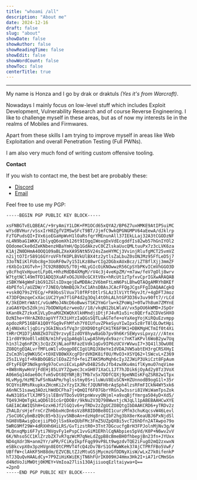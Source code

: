 ```yaml
---
title: "whoami /all"
description: "About me"
date: 2024-12-16
draft: false
slug: "about"
showDate: false
showAuthor: false
showReadingTime: false
showEdit: false
showWordCount: false
showToc: false
centerTitle: true
---
```


---
My name is Honza and I go by drak or draktuls *(Yes it's from Warcraft)*.

Nowadays I mainly focus on low-level stuff which includes Exploit Development, Vulnerability Research and of course Reverse Engineering.
I like to challenge myself in these areas, but as of now my interests lie in the realms of Mobiles and Firmwares.

Apart from these skills I am trying to improve myself in areas like Web Exploitation and overall Penetration Testing (Full PWNs).

I am also very much fond of writing custom offensive tooling.

**Contact**

If you wish to contact me, the best bet are probably these:
- [Discord](https://discord.com/users/308273436076015618)
- [Email](mailto:dr4k.sec{at}gmail.com)

Feel free to use my PGP:

```
-----BEGIN PGP PUBLIC KEY BLOCK-----

xsFNBGTvELQBEAC/+9ryAmiY1LDK+FM1OCd65xQYA2/BP6Z7uxHMKE9AtIPSuiMC
wYsdBVHur/vSsxIrH8ZgfVIMSwSFcT9BT/JjmfC9wkQPGNGMPV64aEewA/dJklrp
FzTGPudsQI+IVx6ioEGaHpWvH1lOaRsfqrYMEnunAll37IEkLLaj32A3tCGODzNF
nL4N9baG1WKK/1blyqQ6omXh126t9IOgqIWoxgDxVdEcgddfIs82wb57hGnIYOl2
QOdomeCke0dZeKNbenzHBaYmH/Qp1GdAkzvC0CZlskaUucQMLtuuPx7z3cLVK6za
K1AjZN0DHmA4OOQ109aBLZXeXA95NtN5V24sZaeHYMCj3VvinjRlufgMCT25vmVZ
n2ijtO7Ir58916GYroVFhfKOPLBVkUlBX4tz2ytlsZaLbuZ0sONJMz95FfLeD5j7
33oTNIiKlFUbc8g+3UoRF0w7y15ILKz88wrCIg2DGbxAUxBcz/iZTBflXjj3mmZF
r6XbIo1XGTvh+j7C92R8BOU5/T0j+NLyGIcOiKNOwwzR56CpSYbPKvICmVhGGO3D
y8cFhqVxHpuetLFp0L+HhzMdDB4XMgM/rV4c3j4veKpZM/+m7aw/feV7gOlj8wrv
W7tgtNCl49mTFD1ADQ3XuAFxOGJUX0cGCXtV0x+hRcUt1zTpfxvCprIGXwARAQAB
zSBKYW4gWmFibG91ZGlsIDxqejEwMDBAc2V6bmFtLmN6PsLBhwQTAQgAMRYhBKEf
4bPEfol/aUZDW/r7JNEO/bNmBQJk7xC1AhsDBAsJCAcFFQgJCgsFFgIDAQAACgkQ
+vsk0Q79s2YECg/+PA9bsSlVux7l0fRFtOtlrSLAz3lViYtfHyvJt/+4gDFTJmoz
473DFQmzqeCxXaciUC2Yym7flGP4d2g3Oql4tOhLALhtGP3D36v3uv90ft7/rLCd
K/3kEDHtrWAtC/vGuWMoJ4NcD6oBwwsTSK2YmGrlw+kZPoWqJ+0Tw7h8um7ZMYnE
zaGA6YQx5Zdkjni7bODWXp6zrweoD//18/vkqN12bLWlaV/vx5pOU6kWMD+JSpOr
kKan0kZ7zkxK1VLyDnaMXZKWQhXlkHMndjiDtjFJ4vR1u5i+c8QErfaZCDVeSHXO
DzNIhe+YHrAZK0zapVYf7X3iHYzIaQGsSQTLuAGTefe+oYaXegYojKiRQuEzvmpp
opdozRP516BFA1Q0YfGq9vFhMfxh7Y0IUfuvZPkeSyuYIwIpxSz8rT8lQLOwtHpi
Aj4NUxKcljqDiry3GkINsxSfVq3rjDXD9DtgFCH1TK6F9K1+DBKMgHCTmIf0t4Xi
tHRrCM1D7jAN8ZkO7UZ9rzvyEIzdOY8hywBaGb7pv9h6KrSEWyvsLpxyz///Atex
I1rd0Y9Uo0llx8EN/m1hFyq1pA6qblLwpA5hHydx9azrc7nKTaKPvl6WoB2yw7Uq
h1n3l2q6nPZKj3cQzZXjNLaoFRFazEVdk1qGv9IP6zUCVrWVwuI7+3Q41l3OwU0E
ZO8QtgEQALvrfMFLoW1lvOogpOECIgU1RQJX8eYeIdVDAJVW5abtEH3rgCRSXHyI
ZsCm3hlq9WKU5C+tOXEVB0WXXcgFDrdVKDK8if0U/MvO3+XSYQ62+lSWcvL+Z369
25sILVg1f+RkBbOGBSzlEOaZ2fd+feiZTAK5MoMqh6cIyJZJWiP3UkiCzt8FpAum
dFtyFEQP3Ndkgn9g97oCvniECxLpAPvD4B2SdvJfb4zwXKu4miflKymuO7nqVime
+8W8nNywHnVjFdEHj85LUY7Zgwec3cxGH071XaCL1JT7hJDik6jOyAd2y8Tz3VoX
A06mSq14dae6Ocfvm5vDt8QYNRjBjTMb7xSx7DDfCQXj9peNNIsKFqZSR82w1Tpx
HLvMyg/HzME7wFSnNaAPm/hglsstmy0S+iluWuV8EuSCN+HZUnnodB9ogG1l+35r
9CQYniRMsRkupkxZHcmKi2xYzyIXJNcfJQUNFHbrAqSph4lzsRFmFICkN4WY5xk6
A6nNC51sawq3AOzLhWdDCFha7j+QmQIf6F07GbrYRGnJw3ssri81VWiWamTpsZok
4wN318SxTlXJMF5jslEBnVTDo5vU9tpnWxvyONjml+a9xqBjfYmrga504yD+Xd5/
TQ49JHQmTgkLaQD6lD1cGrQDOBr/9kNu2V3Q798WwxtjcNJqLl1pABEBAAHCwXYE
GAEIACAWIQShH+GzxH6Jf2lGQ1v6+yTRDv2zZgUCZO8QtgIbDAAKCRD6+yTRDv2z
ZhALD/sHjefrnCrZhHbbxHcDn6sVz8R8ID0Be8OI1curzMfm3chuKqcsvW46Levl
/SoCU6CybmBzQ9c85+b3iyvSNBoAn+dzHq8roCIbF2hg3bX8erKeaUBJ6PxNjdSl
hGH8VBAwigQcejiiPbOjlSx6keQUbFMc3FmZ5UZpQXBi5vcT26hDfn2ATAwpo79o
5WRG9Mf29W+4dRXHh6HiLRS/GvTizstR0+3Tnt7DGcucfgBrH3FPJolnMjNv3g/W
MLQnxqMpi6F7yti7NVgvFy1ePspC1vvGiM1ERhlCqNAbpies5pVd/K0P+N6wv2vV
6K/Nhso5CC1KlZrzbZX7vR7qzWcM7qNeLdZgpB8cBmeBH0fhbepjBn23fn+JYUxx
ND4qXdr3N+anm2Yr/aPR/FCiKyIkpfFqg99vP8Lt9wgzdvTQE2iFugO2mQ2zxwxN
eSBkcvpX0x3pzHVgn8EOtCPMVT4fcQ4zDv7BrS1GfWwWKek37AjCTPRfFBo5VwF/
UBffW+clAkKF5H88dm/EZVCBLtZJzMtuGSjMycmzGfDDNyXisW/wLxZ7k0ifenkP
hTJ3QuQvHAALdCy+7P9ZiHiKWiEKjTN6hFUrIK009HJ4Hmx3Hk2I+iA71rCMmSGn
d4NdVoJiMWOtj0KMEY+VmIoa27lis13OAjiiuoqEzltaiywa+Q==
=2pnO
-----END PGP PUBLIC KEY BLOCK-----
```